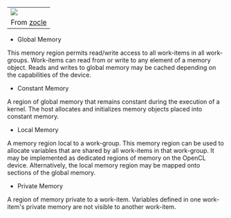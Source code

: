 <table><tr><td><a href='http://picasaweb.google.com/lh/photo/cYvKOF5dwIagLW35WGehRQ?feat=embedwebsite'><img src='http://lh6.ggpht.com/_e5w2gEy9U-Q/SdiPBM7lAGI/AAAAAAAAAp8/4sqhu7BXG8k/s800/Device%20architecture.jpg' /></a></td></tr><tr><td>From <a href='http://picasaweb.google.com/wei.hu.tw/Zocle?feat=embedwebsite'>zocle</a></td></tr></table>

  * Global Memory

This memory region permits read/write access to all work-items in all
work-groups. Work-items can read from or write to any element of a memory object.
Reads and writes to global memory may be cached depending on the capabilities of the device.

  * Constant Memory

A region of global memory that remains constant during the
execution of a kernel. The host allocates and initializes memory objects placed into
constant memory.

  * Local Memory

A memory region local to a work-group. This memory region can be
used to allocate variables that are shared by all work-items in that work-group. It may be implemented as dedicated regions of memory on the OpenCL device. Alternatively, the local memory region may be mapped onto sections of the global memory.

  * Private Memory

A region of memory private to a work-item. Variables defined in one work-item's private memory are not visible to another work-item.